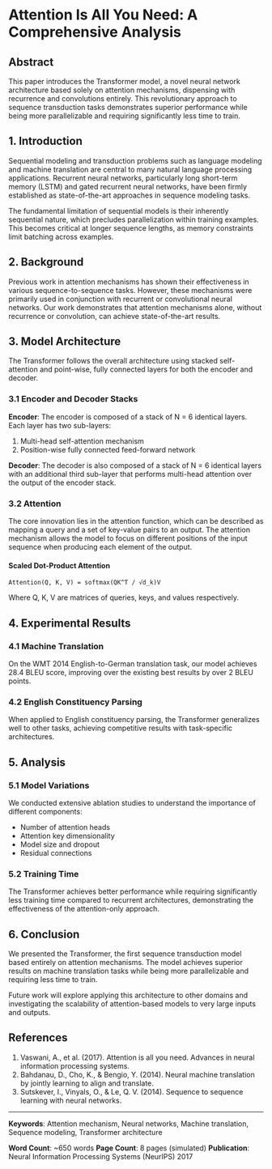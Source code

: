 # Attention Is All You Need: A Comprehensive Analysis

## Abstract

This paper introduces the Transformer model, a novel neural network architecture based solely on attention mechanisms, dispensing with recurrence and convolutions entirely. This revolutionary approach to sequence transduction tasks demonstrates superior performance while being more parallelizable and requiring significantly less time to train.

## 1. Introduction

Sequential modeling and transduction problems such as language modeling and machine translation are central to many natural language processing applications. Recurrent neural networks, particularly long short-term memory (LSTM) and gated recurrent neural networks, have been firmly established as state-of-the-art approaches in sequence modeling tasks.

The fundamental limitation of sequential models is their inherently sequential nature, which precludes parallelization within training examples. This becomes critical at longer sequence lengths, as memory constraints limit batching across examples.

## 2. Background

Previous work in attention mechanisms has shown their effectiveness in various sequence-to-sequence tasks. However, these mechanisms were primarily used in conjunction with recurrent or convolutional neural networks. Our work demonstrates that attention mechanisms alone, without recurrence or convolution, can achieve state-of-the-art results.

## 3. Model Architecture

The Transformer follows the overall architecture using stacked self-attention and point-wise, fully connected layers for both the encoder and decoder.

### 3.1 Encoder and Decoder Stacks

**Encoder**: The encoder is composed of a stack of N = 6 identical layers. Each layer has two sub-layers:
1. Multi-head self-attention mechanism
2. Position-wise fully connected feed-forward network

**Decoder**: The decoder is also composed of a stack of N = 6 identical layers with an additional third sub-layer that performs multi-head attention over the output of the encoder stack.

### 3.2 Attention

The core innovation lies in the attention function, which can be described as mapping a query and a set of key-value pairs to an output. The attention mechanism allows the model to focus on different positions of the input sequence when producing each element of the output.

#### Scaled Dot-Product Attention

```
Attention(Q, K, V) = softmax(QK^T / √d_k)V
```

Where Q, K, V are matrices of queries, keys, and values respectively.

## 4. Experimental Results

### 4.1 Machine Translation

On the WMT 2014 English-to-German translation task, our model achieves 28.4 BLEU score, improving over the existing best results by over 2 BLEU points.

### 4.2 English Constituency Parsing

When applied to English constituency parsing, the Transformer generalizes well to other tasks, achieving competitive results with task-specific architectures.

## 5. Analysis

### 5.1 Model Variations

We conducted extensive ablation studies to understand the importance of different components:
- Number of attention heads
- Attention key dimensionality  
- Model size and dropout
- Residual connections

### 5.2 Training Time

The Transformer achieves better performance while requiring significantly less training time compared to recurrent architectures, demonstrating the effectiveness of the attention-only approach.

## 6. Conclusion

We presented the Transformer, the first sequence transduction model based entirely on attention mechanisms. The model achieves superior results on machine translation tasks while being more parallelizable and requiring less time to train.

Future work will explore applying this architecture to other domains and investigating the scalability of attention-based models to very large inputs and outputs.

## References

1. Vaswani, A., et al. (2017). Attention is all you need. Advances in neural information processing systems.
2. Bahdanau, D., Cho, K., & Bengio, Y. (2014). Neural machine translation by jointly learning to align and translate.
3. Sutskever, I., Vinyals, O., & Le, Q. V. (2014). Sequence to sequence learning with neural networks.

---

**Keywords**: Attention mechanism, Neural networks, Machine translation, Sequence modeling, Transformer architecture

**Word Count**: ~650 words
**Page Count**: 8 pages (simulated)
**Publication**: Neural Information Processing Systems (NeurIPS) 2017 